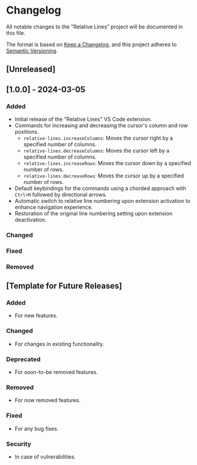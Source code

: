 # Changelog

All notable changes to the "Relative Lines" project will be documented in this file.

The format is based on [Keep a Changelog](https://keepachangelog.com/en/1.0.0/), and this project adheres to [Semantic Versioning](https://semver.org/spec/v2.0.0.html).

## [Unreleased]

## [1.0.0] - 2024-03-05

### Added

- Initial release of the "Relative Lines" VS Code extension.
- Commands for increasing and decreasing the cursor's column and row positions.
    - `relative-lines.increaseColumns`: Moves the cursor right by a specified number of columns.
    - `relative-lines.decreaseColumns`: Moves the cursor left by a specified number of columns.
    - `relative-lines.increaseRows`: Moves the cursor down by a specified number of rows.
    - `relative-lines.decreaseRows`: Moves the cursor up by a specified number of rows.
- Default keybindings for the commands using a chorded approach with `Ctrl+M` followed by directional arrows.
- Automatic switch to relative line numbering upon extension activation to enhance navigation experience.
- Restoration of the original line numbering setting upon extension deactivation.

### Changed

### Fixed

### Removed

## [Template for Future Releases]

### Added

- For new features.

### Changed

- For changes in existing functionality.

### Deprecated

- For soon-to-be removed features.

### Removed

- For now removed features.

### Fixed

- For any bug fixes.

### Security

- In case of vulnerabilities.